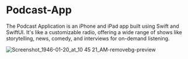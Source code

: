 # Podcast-App
 The Podcast Application is an iPhone and iPad app built using Swift and SwiftUI. It's like a customizable radio, offering a wide range of shows like storytelling, news, comedy, and interviews for on-demand listening.


![Screenshot_1946-01-20_at_10 45 21_AM-removebg-preview](https://github.com/Bhargav-92/Podcast-App/assets/77744221/12329677-e138-4ed9-ac32-8a1325503796)
